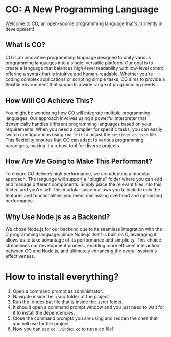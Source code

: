 # CO: A New Programming Language

Welcome to CO, an open-source programming language that's currently in development!

## What is CO?

CO is an innovative programming language designed to unify various programming languages into a single, versatile platform. Our goal is to create a language that balances high-level readability with low-level control, offering a syntax that is intuitive and human-readable. Whether you're coding complex applications or scripting simple tasks, CO aims to provide a flexible environment that supports a wide range of programming needs.

## How Will CO Achieve This?

You might be wondering how CO will integrate multiple programming languages. Our approach involves using a powerful interpreter that dynamically handles different programming languages based on your requirements. When you need a compiler for specific tasks, you can easily switch configurations using `coe init` to adjust the `settings.co.json` file. This flexibility ensures that CO can adapt to various programming paradigms, making it a robust tool for diverse projects.

## How Are We Going to Make This Performant?

To ensure CO delivers high performance, we are adopting a modular approach. The language will support a "plugins" folder where you can add and manage different components. Simply place the relevant files into this folder, and you're set! This modular system allows you to include only the features and functionalities you need, minimizing overhead and optimizing performance.

## Why Use Node.js as a Backend?

We chose Node.js for our backend due to its seamless integration with the C programming language. Since Node.js itself is built on C, leveraging it allows us to take advantage of its performance and simplicity. This choice streamlines our development process, enabling more efficient interaction between CO and Node.js, and ultimately enhancing the overall system's effectiveness.

# How to install everything?

1. Open a command prompt as administrator.
2. Navigate inside the ./src/ folder of the project.
3. Run the ./index.bat file that is inside the ./src/ folder.
4. It should open a command prompt window and you just need to wait for it to install the dependencies.
5. Close the command prompts you are using and reopen the ones that you will use for the project.
6. Now you can use `co ./index.co` to run a co file!
